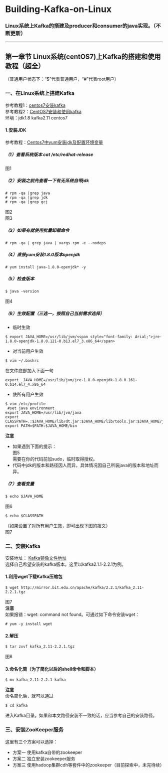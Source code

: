 # Building-Kafka-on-Linux
### Linux系统上Kafka的搭建及producer和consumer的java实现。（不断更新）
-----
## 第一章节 Linux系统(centOS7)上Kafka的搭建和使用教程（超全）    
（普通用户状态下：“$”代表普通用户，“#”代表root用户）     
### 一、在Linux系统上搭建Kafka   
参考教程1：[centos7安装kafka](https://blog.csdn.net/qq_28666081/article/details/92020989)   
参考教程2：[CentOS7安装和使用kafka](https://blog.csdn.net/zzq900503/article/details/83348419)    
环境：jdk1.8    kafka2.11    centos7    
#### 1.安装JDK   
参考教程：[Centos7中yum安装jdk及配置环境变量](https://www.cnblogs.com/52lxl-top/p/9877202.html)   
##### （1）查看系统版本 cat /etc/redhat-release    
图1   
##### （2）安装之前先查看一下有无系统自带jdk   
```shell     
# rpm -qa |grep java
# rpm -qa |grep jdk
# rpm -qa |grep gcj
```   
图2   
图3   
##### （3）如果有就使用批量卸载命令   
```shell
# rpm -qa | grep java | xargs rpm -e --nodeps 
```   
##### （4）直接yum安装1.8.0版本openjdk   
```shell
# yum install java-1.8.0-openjdk* -y
```    
##### （5）检查版本    
```shell
$ java -version
```    
图4    
##### （6）生效配置（三选一，按照自己当前需求选择）     
- 临时生效     
```shell
$ export JAVA_HOME=/usr/lib/jvm/<span style="font-family: Arial;">jre-1.8.0-openjdk-1.8.0.121-0.b13.el7_3.x86_64</span> 
```     
- 对当前用户生效   
```shell
$ vim ~/.bashrc
```     
在文件底部加入下面一句     
```shell
export  JAVA_HOME=/usr/lib/jvm/jre-1.8.0-openjdk-1.8.0.161-0.b14.el7_4.x86_64
```     
- 使所有用户生效     
```shell
$ vim /etc/profile    
 #set java environment  
export JAVA_HOME=/usr/lib/jvm/java
export CLASSPATH=.:$JAVA_HOME/lib/dt.jar:$JAVA_HOME/lib/tools.jar:$JAVA_HOME/jre/lib/rt.jar
export PATH=$PATH:$JAVA_HOME/bin
```     
**注意**     
- 如果遇到下面的提示：     
图5    
需要在你的代码前加sudo，临时取得授权。     
- 代码中jdk的版本和路径因人而异，具体情况因自己所装java的版本和地址而异。     
##### （7）查看变量     
```shell
$ echo $JAVA_HOME
```     
图6     
```shell
$ echo $CLASSPATH
```     
（如果设置了对所有用户生效，即可出现下图的报文）     
图7     
### 二、安装Kafka    
安装地址： [Kafka镜像文件地址](http://mirror.bit.edu.cn/apache/kafka)    
选择自己希望安装的kafka版本。这里以kafka2.1.1-2.2.1为例。     
#### 1.利用wget下载Kafka压缩包   
```shell
$ wget http://mirror.bit.edu.cn/apache/kafka/2.2.1/kafka_2.11-2.2.1.tgz
```   
图7    
**注意**   
如果报错：wget: command not found。可通过如下命令安装wget：   
```shell
# yum -y install wget
```    
#### 2.解压   
```shell
$ tar zxvf kafka_2.11-2.2.1.tgz
```
图8   
#### 3.命名化简（为了简化以后的shell命令和脚本）     
```shell
$ mv kafka_2.11-2.2.1 kafka
```    
**注意**    
命名简化后，就可以通过   
```shell
$ cd kafka
```
进入Kafka目录。如果和本文路径安装不一致的话，应当参考自己的安装路径。   
### 三、安装ZooKeeper服务   
这里有三个方案可以选择：
- 方案一 使用kafka自带的zookeeper   
- 方案二 独立安装zookeeper服务   
- 方案三 使用hadoop集群cdh等套件中的zookeeper（目前探索中，未完待续）   
